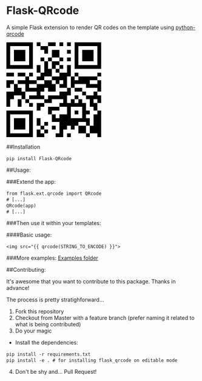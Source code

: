 Flask-QRcode
============

A simple Flask extension to render QR codes on the template using [python-qrcode](https://github.com/lincolnloop/python-qrcode)

![](QRcode.png)

##Installation
    
```
pip install Flask-QRcode
```

##Usage:

###Extend the app:

```
from flask.ext.qrcode import QRcode
# [...]
QRcode(app)
# [...]
```

###Then use it within your templates:

####Basic usage:

    <img src="{{ qrcode(STRING_TO_ENCODE) }}">
    
###More examples:
[Examples folder](https://github.com/marcoagner/Flask-QRcode/tree/master/sample_application)

##Contributing:

It's awesome that you want to contribute to this package. Thanks in advance!

The process is pretty stratighforward...

1. Fork this repository
2. Checkout from Master with a feature branch (prefer naming it related to what is being contributed)
3. Do your magic
  * Install the dependencies:
  ```
  pip install -r requirements.txt
  pip install -e . # for installing flask_qrcode on editable mode
  ```
4. Don't be shy and... Pull Request!
